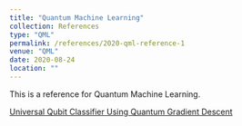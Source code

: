 ```yaml
---
title: "Quantum Machine Learning"
collection: References
type: "QML"
permalink: /references/2020-qml-reference-1
venue: "QML"
date: 2020-08-24
location: ""
---
```


This is a reference for Quantum Machine Learning.

[Universal Qubit Classifier Using Quantum Gradient Descent](https://colab.research.google.com/github/kareem1925/Ismailia-school-of-AI/blob/master/quantum_gradients/universal_qubit_classifier_using_gradient_descent.ipynb)




